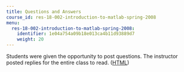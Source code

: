 ```yaml
---
title: Questions and Answers
course_id: res-18-002-introduction-to-matlab-spring-2008
menu:
  res-18-002-introduction-to-matlab-spring-2008:
    identifier: 1e04a754a09b18e013ca4b11d93889d7
    weight: 20
---
```

Students were given the opportunity to post questions. The instructor posted replies for the entire class to read. ([HTML](/ans7870/resources/farjoun/qa.html))